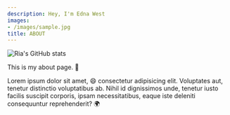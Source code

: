 ```yaml
---
description: Hey, I'm Edna West
images:
- /images/sample.jpg
title: ABOUT
---
```


![Ria's GitHub stats](https://github-readme-stats.vercel.app/api?username=hwarden162&show_icons=true&theme=synthwave)

This is my about page. :wave:

Lorem ipsum dolor sit amet, :smile: consectetur adipisicing elit. Voluptates aut, tenetur distinctio voluptatibus ab. Nihil id dignissimos unde, tenetur iusto facilis suscipit corporis, ipsam necessitatibus, eaque iste deleniti consequuntur reprehenderit? :earth_africa:
